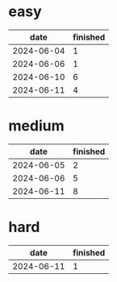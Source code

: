 easy
===

| date | finished |
| --- | --- |
| 2024-06-04 | 1 |
| 2024-06-06 | 1 |
| 2024-06-10 | 6 |
| 2024-06-11 | 4 |

medium
===

| date | finished |
| --- | --- |
| 2024-06-05 | 2 |
| 2024-06-06 | 5 |
| 2024-06-11 | 8 |

hard
===

| date | finished |
| --- | --- |
| 2024-06-11 | 1 |

